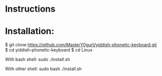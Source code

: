 # Instructions

# Installation:

$ git clone https://github.com/MasterY0gurt/yiddish-phonetic-keyboard.git
$ cd yiddish-phonetic-keyboard
$ cd Linux

With bash shell: 
sudo ./install.sh

With other shell:
sudo bash ./install.sh
